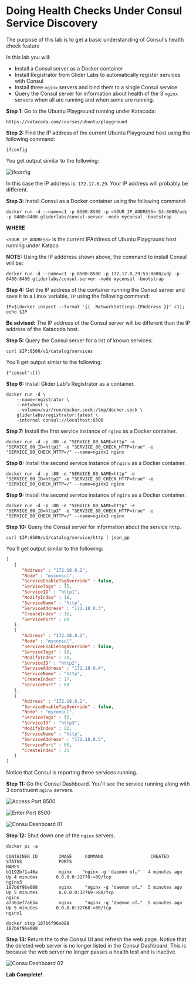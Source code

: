 # Doing Health Checks Under Consul Service Discovery

The purpose of this lab is to get a basic understanding of Consul's health check feature

In this lab you will:

* Install a Consul server as a Docker container
* Install Registrator from Glider Labs to automatically register services with Consul
* Install three `nginx` servers and bind them to a single Consul service
* Query the Consul server for information about health of the 3 `nginx` servers when all are running and when some are running.

**Step 1:** Go to the Ubuntu Playground running under Katacoda:

`https://katacoda.com/courses/ubuntu/playground`

**Step 2:** Find the IP address of the current Ubuntu Playground host using the following command:

`ifconfig`

You get output similar to the following:

![ifconfig](images/ifconfig.png)

In this case the IP address is: `172.17.0.29`. Your IP address will probably be different.

**Step 3:** Install Consul as a Docker container using the following command:

`docker run -d --name=c1 -p 8500:8500 -p <YOUR_IP_ADDRESS>:53:8600/udp -p 8400:8400 gliderlabs/consul-server -node myconsul -bootstrap`

**WHERE** 

`<YOUR_IP_ADDRESS>` is the current IPAddress of Ubuntu Playground host running under Kataco

**NOTE:** Using the IP adddress shown above, the command to install Consul will be:

`docker run -d --name=c1 -p 8500:8500 -p 172.17.0.29:53:8600/udp -p 8400:8400 gliderlabs/consul-server -node myconsul -bootstrap`

**Step 4:** Get the IP address of the container running the Consul server and save it to a Linux variable, `IP` using the following command:

`IP=$(docker inspect --format '{{ .NetworkSettings.IPAddress }}' c1); echo $IP`

**Be advised:** The IP address of the Consul server will be different than the IP address of the Katacoda host.

**Step 5:** Query the Consul server for a list of known services:

`curl $IP:8500/v1/catalog/services`

You'll get output simiar to the following:

`{"consul":[]}`

**Step 6:** Install Glider Lab's Registrator as a container.

```
docker run -d \
    --name=registrator \
    --net=host \
    --volume=/var/run/docker.sock:/tmp/docker.sock \
    gliderlabs/registrator:latest \
    -internal consul://localhost:8500
```

**Step 7:** Install the first service instance of `nginx` as a Docker container.

`docker run -d -p :80 -e "SERVICE_80_NAME=http" -e "SERVICE_80_ID=http1" -e "SERVICE_80_CHECK_HTTP=true" -e "SERVICE_80_CHECK_HTTP=/" --name=nginx1 nginx`

**Step 8:** Install the second service instance of `nginx` as a Docker container.

`docker run -d -p :80 -e "SERVICE_80_NAME=http" -e "SERVICE_80_ID=http2" -e "SERVICE_80_CHECK_HTTP=true" -e "SERVICE_80_CHECK_HTTP=/" --name=nginx2 nginx`

**Step 9:** Install the second service instance of `nginx` as a Docker container.

`docker run -d -p :80 -e "SERVICE_80_NAME=http" -e "SERVICE_80_ID=http3" -e "SERVICE_80_CHECK_HTTP=true" -e "SERVICE_80_CHECK_HTTP=/" --name=nginx3 nginx`

**Step 10:** Query the Consul server for information about the service `http`.

`curl $IP:8500/v1/catalog/service/http | json_pp`

You'll get output similar to the following:

```json
[
   {
      "Address" : "172.18.0.2",
      "Node" : "myconsul",
      "ServiceEnableTagOverride" : false,
      "ServiceTags" : [],
      "ServiceID" : "http1",
      "ModifyIndex" : 18,
      "ServiceName" : "http",
      "ServiceAddress" : "172.18.0.3",
      "CreateIndex" : 16,
      "ServicePort" : 80
   },
   {
      "Address" : "172.18.0.2",
      "Node" : "myconsul",
      "ServiceEnableTagOverride" : false,
      "ServiceTags" : [],
      "ModifyIndex" : 20,
      "ServiceID" : "http2",
      "ServiceAddress" : "172.18.0.4",
      "ServiceName" : "http",
      "CreateIndex" : 17,
      "ServicePort" : 80
   },
   {
      "Address" : "172.18.0.2",
      "ServiceEnableTagOverride" : false,
      "Node" : "myconsul",
      "ServiceTags" : [],
      "ServiceID" : "http3",
      "ModifyIndex" : 22,
      "ServiceName" : "http",
      "ServiceAddress" : "172.18.0.5",
      "ServicePort" : 80,
      "CreateIndex" : 21
   }
]
```

Notice that Consul is reporting three services running.


**Step 11:** Go the Consul Dashboard. You'll see the service running along with 3 constituent `nginx` servers.

![Access Port 8500](./images/access-web-site-01.png)

![Enter Port 8500](./images/access-web-site-02.png)

![Consu Dashboard 01](./images/consul-ui-01.png)


**Step 12:** Shut down one of the `nginx` servers.

`docker ps -a`

```
CONTAINER ID        IMAGE     COMMAND                  CREATED             STATUS              PORTS                                                                                                            NAMES
b1192bf1a40a        nginx    "nginx -g 'daemon of…"   4 minutes ago       Up 4 minutes       0.0.0.0:32770->80/tcp                                                                                              nginx3
187b6f96e088        nginx     "nginx -g 'daemon of…"  5 minutes ago      Up 5 minutes        0.0.0.0:32769->80/tcp                                                                                              nginx
a7361ef7a63a        nginx     "nginx -g 'daemon of…"  5 minutes ago       Up 5 minutes       0.0.0.0:32768->80/tcp                                                                                              nginx1
```
```
docker stop 187b6f96e088
187b6f96e088
```

**Step 13:** Return the to the Consul UI and refresh the web page. Notice that the deleted web server is no longer listed in the Consul Dashboard. This is because the web server no longer passes a health test and is inactive.

![Consu Dashboard 02](./images/consul-ui-02.png)

**Lab Complete!**
